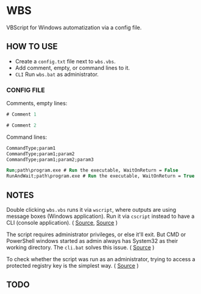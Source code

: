 # WBS

VBScript for Windows automatization via a config file.

## HOW TO USE

* Create a `config.txt` file next to `wbs.vbs`.
* Add comment, empty, or command lines to it.
* `CLI` Run `wbs.bat` as administrator.

### CONFIG FILE

Comments, empty lines:

```ps
# Comment 1

# Comment 2
```

Command lines:

```ps
CommandType;param1
CommandType;param1;param2
CommandType;param1;param2;param3
```

```ps
Run;path\program.exe # Run the executable, WaitOnReturn = False
RunAndWait;path\program.exe # Run the executable, WaitOnReturn = True
```

## NOTES

Double clicking `wbs.vbs` runs it via `wscript`, where outputs are using message boxes (Windows application). Run it via `cscript` instead to have a CLI (console application). ( [Source](https://stackoverflow.com/a/9062764), [Source](http://scripts.dragon-it.co.uk/scripts.nsf/MainFrame?OpenFrameSet&Frame=East&Src=%2Fscripts.nsf%2Fdocs%2Fvbscript-writing-to-stdout-stderr!OpenDocument%26AutoFramed) )

The script requires administrator privileges, or else it'll exit. But CMD or PowerShell windows started as admin always has System32 as their working directory. The `cli.bat` solves this issue. ( [Source](https://stackoverflow.com/a/30256894) )

To check whether the script was run as an administrator, trying to access a protected registry key is the simplest way. ( [Source](https://stackoverflow.com/a/45069476) )

## TODO
